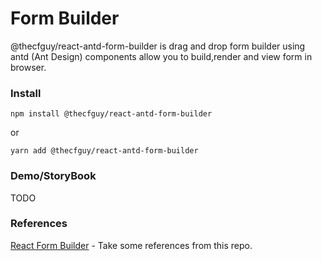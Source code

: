 # Form Builder

@thecfguy/react-antd-form-builder is drag and drop form builder using antd (Ant Design) components allow you to build,render and view form in browser. 



### Install

`npm install @thecfguy/react-antd-form-builder`

or 

`yarn add @thecfguy/react-antd-form-builder`


### Demo/StoryBook

TODO

### References

[React Form Builder](https://github.com/blackjk3/react-form-builder) - Take some references from this repo.







